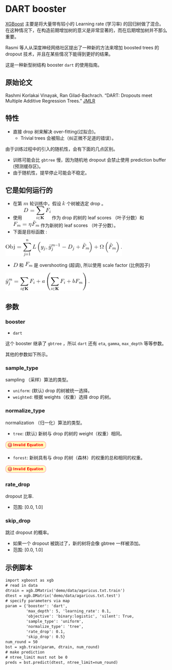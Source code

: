 # DART booster

[XGBoost](https://github.com/dmlc/xgboost) 主要是将大量带有较小的 Learning rate (学习率) 的回归树做了混合。 在这种情况下，在构造前期增加树的意义是非常显著的，而在后期增加树并不那么重要。

Rasmi 等人从深度神经网络社区提出了一种新的方法来增加 boosted trees 的 dropout 技术，并且在某些情况下能得到更好的结果。

这是一种新型树结构 booster `dart` 的使用指南。

## 原始论文

Rashmi Korlakai Vinayak, Ran Gilad-Bachrach. “DART: Dropouts meet Multiple Additive Regression Trees.” [JMLR](http://www.jmlr.org/proceedings/papers/v38/korlakaivinayak15.pdf)

## 特性

*   直接 drop 树来解决 over-fitting(过拟合)。
    *   Trivial trees 会被阻止（纠正微不足道的错误）。

由于训练过程中的引入的随机性，会有下面的几点区别。

*   训练可能会比 `gbtree` 慢，因为随机地 dropout 会禁止使用 prediction buffer (预测缓存区)。
*   由于随机性，提早停止可能会不稳定。

## 它是如何运行的

*   在第 ![](img/0.72/bac9598d3338ed61b7a118621dedea77.jpg) 轮训练中，假设 ![](img/0.72/4c8dff663d8cee873b593e54d56baccb.jpg) 个树被选定 drop 。
*   使用 ![](img/0.72/43354e497c557600517f0d5839d8c4e7.jpg) 作为 drop 的树的 leaf scores （叶子分数）和 ![](img/0.72/4451c509ff07f4326844859d1bbb7a56.jpg) 作为新树的 leaf scores （叶子分数）。
*   下面是目标函数 :

![](img/0.72/5ec429f9c4fa5c7660b705bcf8723ac9.jpg)

*   ![](img/0.72/f3d01ce46b3fe38877c9cc0f7d12db03.jpg) 和 ![](img/0.72/c347c8efe6d5830b8c0cf3828e8275db.jpg) 是 overshooting (超调), 所以使用 scale factor (比例因子)

![](img/0.72/40168c626a126a5ece60aa03c2ef69b0.jpg)

## 参数

### booster

*   `dart`

这个 booster 继承了 `gbtree` ，所以 `dart` 还有 `eta`, `gamma`, `max_depth` 等等参数。

其他的参数如下所示。

### sample_type

sampling （采样）算法的类型。

*   `uniform`: (默认) drop 的树被统一选择。
*   `weighted`: 根据 weights（权重）选择 drop 的树。

### normalize_type

normalization （归一化）算法的类型。

*   `tree`: (默认) 新树与 drop 的树的 weight（权重）相同。

![](img/0.72/d9f69ea79be64a6a07e67d338aafe6aa.jpg)

*   `forest`: 新树具有与 drop 的树（森林）的权重的总和相同的权重。

![](img/0.72/5aa5a49c3668860ed0ac3e6b62d3cc93.jpg)

### rate_drop

dropout 比率.

*   范围: [0.0, 1.0]

### skip_drop

跳过 dropout 的概率。

*   如果一个 dropout 被跳过了，新的树将会像 gbtree 一样被添加。
*   范围: [0.0, 1.0]

## 示例脚本

```
import xgboost as xgb
# read in data
dtrain = xgb.DMatrix('demo/data/agaricus.txt.train')
dtest = xgb.DMatrix('demo/data/agaricus.txt.test')
# specify parameters via map
param = {'booster': 'dart',
         'max_depth': 5, 'learning_rate': 0.1,
         'objective': 'binary:logistic', 'silent': True,
         'sample_type': 'uniform',
         'normalize_type': 'tree',
         'rate_drop': 0.1,
         'skip_drop': 0.5}
num_round = 50
bst = xgb.train(param, dtrain, num_round)
# make prediction
# ntree_limit must not be 0
preds = bst.predict(dtest, ntree_limit=num_round)

```